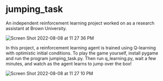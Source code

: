 # jumping_task
An independent reinforcement learning project worked on as a research assistant at Brown University. 

![Screen Shot 2022-08-08 at 11 27 36 PM](https://user-images.githubusercontent.com/55005116/183557852-4eee981e-3c58-4295-b922-9ab8930e0a42.png)

In this project, a reinforcement learning agent is trained using Q-learning with optimistic initial conditions. To play the game yourself, install pygame and run the program jumping_task.py. Then run q_learning.py, wait a few minutes, and watch as the agent learns to jump over the box!

![Screen Shot 2022-08-08 at 11 27 10 PM](https://user-images.githubusercontent.com/55005116/183557862-ee84aa35-8978-479a-b0e1-81125297c692.png)
